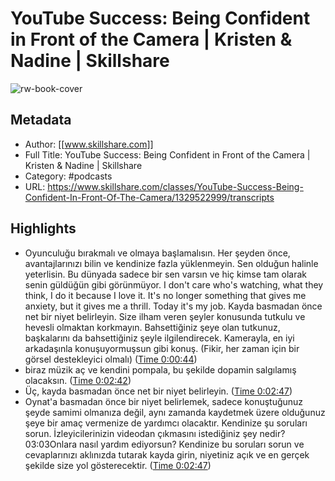 # YouTube Success: Being Confident in Front of the Camera | Kristen & Nadine | Skillshare

![rw-book-cover](https://readwise-assets.s3.amazonaws.com/static/images/article1.be68295a7e40.png)

## Metadata
- Author: [[www.skillshare.com]]
- Full Title: YouTube Success: Being Confident in Front of the Camera | Kristen & Nadine | Skillshare
- Category: #podcasts
- URL: https://www.skillshare.com/classes/YouTube-Success-Being-Confident-In-Front-Of-The-Camera/1329522999/transcripts

## Highlights
- Oyunculuğu bırakmalı ve olmaya başlamalısın. Her şeyden önce, avantajlarınızı bilin ve kendinize fazla yüklenmeyin. Sen olduğun halinle yeterlisin. Bu dünyada sadece bir sen varsın ve hiç kimse tam olarak senin güldüğün gibi görünmüyor.
  I don't care who's watching, what they think, I do it because I love it. It's no longer something that gives me anxiety, but it gives me a thrill. Today it's my job.
  Kayda basmadan önce net bir niyet belirleyin.
  Size ilham veren şeyler konusunda tutkulu ve hevesli olmaktan korkmayın. Bahsettiğiniz şeye olan tutkunuz, başkalarını da bahsettiğiniz şeyle ilgilendirecek.
  Kamerayla, en iyi arkadaşınla konuşuyormuşsun gibi konuş. (Fikir, her zaman için bir görsel destekleyici olmalı) ([Time 0:00:44](https://reclipped.com/a/hjzYtL3CEey_OKNrakJkvA#44))
- biraz müzik aç ve kendini pompala, bu şekilde dopamin salgılamış olacaksın. ([Time 0:02:42](https://reclipped.com/a/uh17_L4mEeyhRp8rzv_Xcg#162))
- Üç, kayda basmadan önce net bir niyet belirleyin. ([Time 0:02:47](https://reclipped.com/a/0_3WUr4mEeyhSPM2eK2hsA#167))
- Oynat'a basmadan önce bir niyet belirlemek, sadece konuştuğunuz şeyde samimi olmanıza değil, aynı zamanda kaydetmek üzere olduğunuz şeye bir amaç vermenize de yardımcı olacaktır. Kendinize şu soruları sorun. İzleyicilerinizin videodan çıkmasını istediğiniz şey nedir?03:03Onlara nasıl yardım ediyorsun? Kendinize bu soruları sorun ve cevaplarınızı aklınızda tutarak kayda girin, niyetiniz açık ve en gerçek şekilde size yol gösterecektir. ([Time 0:02:47](https://reclipped.com/a/2OfmPr4nEeyhSr9WWQ6C6Q#167))

